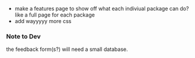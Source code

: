 - make a features page to show off what each indiviual package can do? like a full page for each package
- add wayyyyy more css

### Note to Dev

the feedback form(s?) will need a small database.
